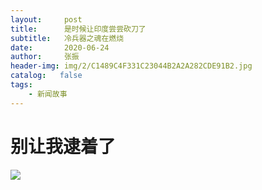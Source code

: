 ```yaml
---
layout:     post
title:      是时候让印度尝尝砍刀了
subtitle:   冷兵器之魂在燃烧
date:       2020-06-24
author:     张振
header-img: img/2/C1489C4F331C23044B2A2A282CDE91B2.jpg
catalog:   false
tags:
    - 新闻故事
---
```

# 别让我逮着了
![]({{site.baseurl}}/img/2/A0322F76E31FFFE4280A9EE1F60913AD.jpg)
